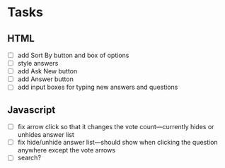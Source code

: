 # Tasks

## HTML
 - [ ] add Sort By button and box of options
 - [ ] style answers
 - [ ] add Ask New button
 - [ ] add Answer button
 - [ ] add input boxes for typing new answers and questions

## Javascript
 - [ ] fix arrow click so that it changes the vote count&mdash;currently hides or unhides answer list
 - [ ] fix hide/unhide answer list&mdash;should show when clicking the question anywhere except the vote arrows
 - [ ] search?

